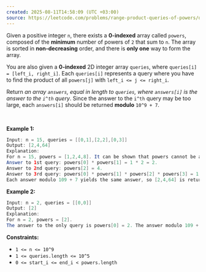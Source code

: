 ```yaml
---
created: 2025-08-11T14:58:09 (UTC +03:00)
source: https://leetcode.com/problems/range-product-queries-of-powers/description/?envType=daily-question&envId=2025-08-11
---
```

Given a positive integer `n`, there exists a **0-indexed** array called `powers`, composed of the **minimum** number of powers of `2` that sum to `n`. The array is sorted in **non-decreasing** order, and there is **only one** way to form the array.

You are also given a **0-indexed** 2D integer array `queries`, where `queries[i] = [left_i, right_i]`. Each `queries[i]` represents a query where you have to find the product of all `powers[j]` with `left_i <= j <= right_i`.

Return *an array `answers`, equal in length to `queries`, where `answers[i]` is the answer to the `i^th` query*. Since the answer to the `i^th` query may be too large, each `answers[i]` should be returned **modulo** `10^9 + 7`.

 

**Example 1:**

``` Java
Input: n = 15, queries = [[0,1],[2,2],[0,3]]
Output: [2,4,64]
Explanation:
For n = 15, powers = [1,2,4,8]. It can be shown that powers cannot be a smaller size.
Answer to 1st query: powers[0] * powers[1] = 1 * 2 = 2.
Answer to 2nd query: powers[2] = 4.
Answer to 3rd query: powers[0] * powers[1] * powers[2] * powers[3] = 1 * 2 * 4 * 8 = 64.
Each answer modulo 109 + 7 yields the same answer, so [2,4,64] is returned.
```


**Example 2:**

``` Java
Input: n = 2, queries = [[0,0]]
Output: [2]
Explanation:
For n = 2, powers = [2].
The answer to the only query is powers[0] = 2. The answer modulo 109 + 7 is the same, so [2] is returned.
```


**Constraints:**

 * `1 <= n <= 10^9`
 * `1 <= queries.length <= 10^5`
 * `0 <= start_i <= end_i < powers.length`
